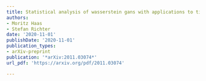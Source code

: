 ```yaml
---
title: Statistical analysis of wasserstein gans with applications to time series forecasting
authors:
- Moritz Haas
- Stefan Richter
date: '2020-11-01'
publishDate: '2020-11-01'
publication_types:
- arXiv-preprint
publication: '*arXiv:2011.03074*'
url_pdf: 'https://arxiv.org/pdf/2011.03074'

---
```

